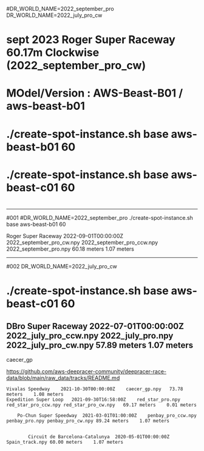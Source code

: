 


#DR_WORLD_NAME=2022_september_pro
DR_WORLD_NAME=2022_july_pro_cw

# sept 2023	Roger Super Raceway	60.17m	Clockwise  (2022_september_pro_cw)
# 
# MOdel/Version  :  AWS-Beast-B01 / aws-beast-b01
#
#       ./create-spot-instance.sh base aws-beast-b01            60   
#           ./create-spot-instance.sh base aws-beast-c01        60   
#

----------------------------------------------------------------------------

#001
#DR_WORLD_NAME=2022_september_pro
 ./create-spot-instance.sh base aws-beast-b01            60

Roger Super Raceway	2022-09-01T00:00:00Z	2022_september_pro_cw.npy 2022_september_pro_ccw.npy 2022_september_pro.npy	60.18 meters	1.07 meters

----------------------------------------------------------------------------

#002
DR_WORLD_NAME=2022_july_pro_cw
#           ./create-spot-instance.sh base aws-beast-c01        60   
DBro Super Raceway	2022-07-01T00:00:00Z	2022_july_pro_ccw.npy 2022_july_pro.npy 2022_july_pro_cw.npy	57.89 meters	1.07 meters
----------------------------------------------------------------------------


caecer_gp


https://github.com/aws-deepracer-community/deepracer-race-data/blob/main/raw_data/tracks/README.md

	Vivalas Speedway	2021-10-30T00:00:00Z	caecer_gp.npy	73.78 meters	1.08 meters
	Expedition Super Loop	2021-09-30T16:58:00Z	red_star_pro.npy red_star_pro_ccw.npy red_star_pro_cw.npy	69.17 meters	0.01 meters

    	Po-Chun Super Speedway	2021-03-01T01:00:00Z	penbay_pro_ccw.npy penbay_pro.npy penbay_pro_cw.npy	89.24 meters	1.07 meters


        	Circuit de Barcelona-Catalunya	2020-05-01T00:00:00Z	Spain_track.npy	60.00 meters	1.07 meters
